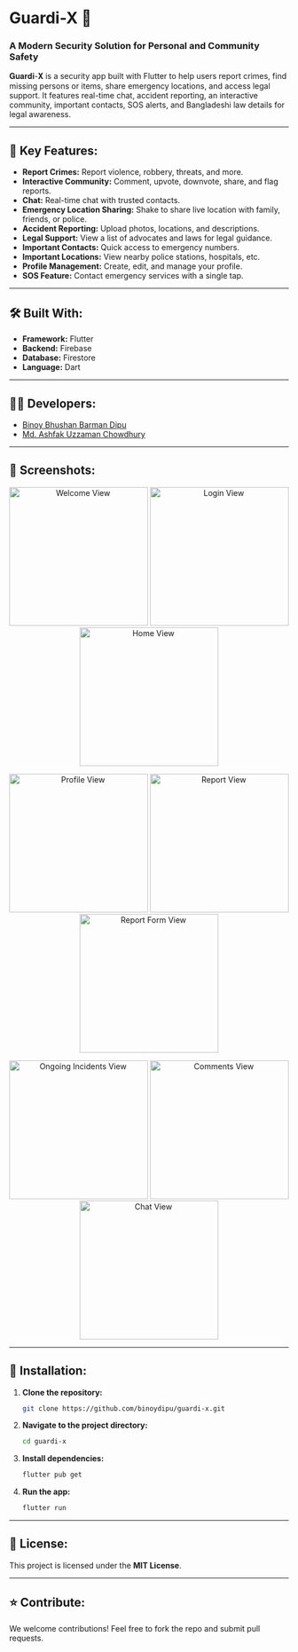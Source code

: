 # Guardi-X 🚀
### A Modern Security Solution for Personal and Community Safety

𝐆𝐮𝐚𝐫𝐝𝐢-𝐗 is a security app built with Flutter to help users report crimes, find missing persons or items, share emergency locations, and access legal support. It features real-time chat, accident reporting, an interactive community, important contacts, SOS alerts, and Bangladeshi law details for legal awareness.

---
## 📌 Key Features:
- **Report Crimes:** Report violence, robbery, threats, and more.
- **Interactive Community:** Comment, upvote, downvote, share, and flag reports.
- **Chat:** Real-time chat with trusted contacts.
- **Emergency Location Sharing:** Shake to share live location with family, friends, or police.
- **Accident Reporting:** Upload photos, locations, and descriptions.
- **Legal Support:** View a list of advocates and laws for legal guidance.
- **Important Contacts:** Quick access to emergency numbers.
- **Important Locations:** View nearby police stations, hospitals, etc.
- **Profile Management:** Create, edit, and manage your profile.
- **SOS Feature:** Contact emergency services with a single tap.

---
## 🛠️ Built With:
- **Framework:** Flutter
- **Backend:** Firebase
- **Database:** Firestore
- **Language:** Dart

---
## 🧑‍💻 Developers:
- [Binoy Bhushan Barman Dipu](https://github.com/binoydipu)
- [Md. Ashfak Uzzaman Chowdhury](https://github.com/Ashfak-Uzzaman)

---
## 📸 Screenshots:
<p align="center">
  <img src="assets/screenshots/welcome.png" alt="Welcome View" width="250"/>
  <img src="assets/screenshots/login.png" alt="Login View" width="250"/>
  <img src="assets/screenshots/home.jpg" alt="Home View" width="250"/>
</p>
<p align="center">
  <img src="assets/screenshots/profile.jpg" alt="Profile View" width="250"/>
  <img src="assets/screenshots/report.jpg" alt="Report View" width="250"/>
  <img src="assets/screenshots/report_form.jpg" alt="Report Form View" width="250"/>
</p>
<p align="center">
  <img src="assets/screenshots/ongoing_incidents.jpg" alt="Ongoing Incidents View" width="250"/>
  <img src="assets/screenshots/comment.jpg" alt="Comments View" width="250"/>
  <img src="assets/screenshots/chat.jpg" alt="Chat View" width="250"/>
</p>

---
## 🚀 Installation:
1. **Clone the repository:**
   ```bash
   git clone https://github.com/binoydipu/guardi-x.git
   ```
2. **Navigate to the project directory:**
   ```bash
   cd guardi-x
   ```
3. **Install dependencies:**
   ```bash
   flutter pub get
   ```
4. **Run the app:**
   ```bash
   flutter run
   ```

---
## 📄 License:
This project is licensed under the **MIT License**.

---
## ⭐ Contribute:
We welcome contributions! Feel free to fork the repo and submit pull requests.
